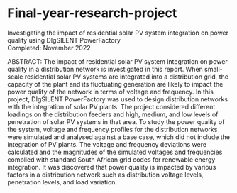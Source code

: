 # Final-year-research-project
Investigating the impact of residential solar PV system integration on power quality using DIgSILENT PowerFactory       
Completed: November 2022
 
ABSTRACT:
The impact of residential solar PV system integration on power quality in a distribution network is investigated in this report. When small-scale residential solar PV systems are integrated into a distribution grid, the capacity of the plant and its fluctuating generation are likely to impact the power quality of the network in terms of voltage and frequency. In this project, DIgSILENT PowerFactory was used to design distribution networks with the integration of solar PV plants. The project considered different loadings on the distribution feeders and high, medium, and low levels of penetration of solar PV systems in that area. To study the power quality of the system, voltage and frequency profiles for the distribution networks were simulated and analysed against a base case, which did not include the integration of PV plants. The voltage and frequency deviations were calculated and the magnitudes of the simulated voltages and frequencies complied with standard South African 
grid codes for renewable energy integration. It was discovered that power quality is impacted by various factors in a distribution network such as distribution voltage levels, penetration levels, and load variation.

